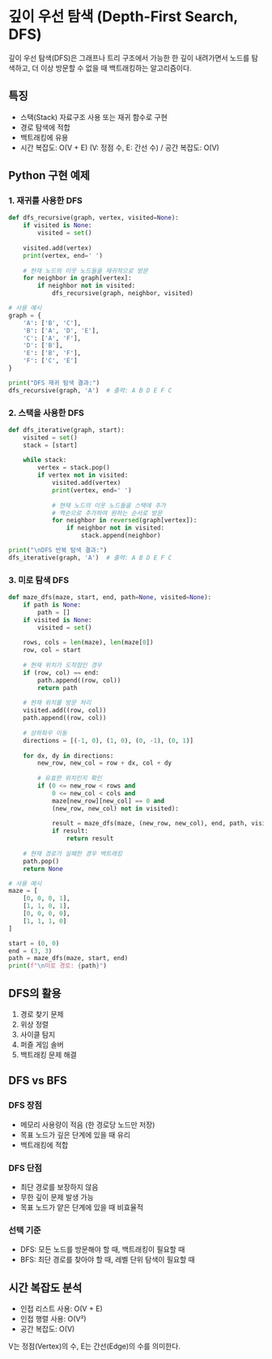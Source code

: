 # 깊이 우선 탐색 (Depth-First Search, DFS)

깊이 우선 탐색(DFS)은 그래프나 트리 구조에서 가능한 한 깊이 내려가면서 노드를 탐색하고, 더 이상 방문할 수 없을 때 백트래킹하는 알고리즘이다.

## 특징

- 스택(Stack) 자료구조 사용 또는 재귀 함수로 구현
- 경로 탐색에 적합
- 백트래킹에 유용
- 시간 복잡도: O(V + E) (V: 정점 수, E: 간선 수) / 공간 복잡도: O(V)

## Python 구현 예제

### 1. 재귀를 사용한 DFS

```python
def dfs_recursive(graph, vertex, visited=None):
    if visited is None:
        visited = set()
    
    visited.add(vertex)
    print(vertex, end=' ')
    
    # 현재 노드의 이웃 노드들을 재귀적으로 방문
    for neighbor in graph[vertex]:
        if neighbor not in visited:
            dfs_recursive(graph, neighbor, visited)

# 사용 예시
graph = {
    'A': ['B', 'C'],
    'B': ['A', 'D', 'E'],
    'C': ['A', 'F'],
    'D': ['B'],
    'E': ['B', 'F'],
    'F': ['C', 'E']
}

print("DFS 재귀 탐색 결과:")
dfs_recursive(graph, 'A')  # 출력: A B D E F C
```

### 2. 스택을 사용한 DFS

```python
def dfs_iterative(graph, start):
    visited = set()
    stack = [start]
    
    while stack:
        vertex = stack.pop()
        if vertex not in visited:
            visited.add(vertex)
            print(vertex, end=' ')
            
            # 현재 노드의 이웃 노드들을 스택에 추가
            # 역순으로 추가하여 원하는 순서로 방문
            for neighbor in reversed(graph[vertex]):
                if neighbor not in visited:
                    stack.append(neighbor)

print("\nDFS 반복 탐색 결과:")
dfs_iterative(graph, 'A')  # 출력: A B D E F C
```

### 3. 미로 탐색 DFS

```python
def maze_dfs(maze, start, end, path=None, visited=None):
    if path is None:
        path = []
    if visited is None:
        visited = set()
    
    rows, cols = len(maze), len(maze[0])
    row, col = start
    
    # 현재 위치가 도착점인 경우
    if (row, col) == end:
        path.append((row, col))
        return path
    
    # 현재 위치를 방문 처리
    visited.add((row, col))
    path.append((row, col))
    
    # 상하좌우 이동
    directions = [(-1, 0), (1, 0), (0, -1), (0, 1)]
    
    for dx, dy in directions:
        new_row, new_col = row + dx, col + dy
        
        # 유효한 위치인지 확인
        if (0 <= new_row < rows and 
            0 <= new_col < cols and 
            maze[new_row][new_col] == 0 and 
            (new_row, new_col) not in visited):
            
            result = maze_dfs(maze, (new_row, new_col), end, path, visited)
            if result:
                return result
    
    # 현재 경로가 실패한 경우 백트래킹
    path.pop()
    return None

# 사용 예시
maze = [
    [0, 0, 0, 1],
    [1, 1, 0, 1],
    [0, 0, 0, 0],
    [1, 1, 1, 0]
]

start = (0, 0)
end = (3, 3)
path = maze_dfs(maze, start, end)
print(f"\n미로 경로: {path}")
```

## DFS의 활용

1. 경로 찾기 문제
2. 위상 정렬
3. 사이클 탐지
4. 퍼즐 게임 솔버
5. 백트래킹 문제 해결

## DFS vs BFS

### DFS 장점
- 메모리 사용량이 적음 (한 경로당 노드만 저장)
- 목표 노드가 깊은 단계에 있을 때 유리
- 백트래킹에 적합

### DFS 단점
- 최단 경로를 보장하지 않음
- 무한 깊이 문제 발생 가능
- 목표 노드가 얕은 단계에 있을 때 비효율적

### 선택 기준
- DFS: 모든 노드를 방문해야 할 때, 백트래킹이 필요할 때
- BFS: 최단 경로를 찾아야 할 때, 레벨 단위 탐색이 필요할 때

## 시간 복잡도 분석

- 인접 리스트 사용: O(V + E)
- 인접 행렬 사용: O(V²)
- 공간 복잡도: O(V)

V는 정점(Vertex)의 수, E는 간선(Edge)의 수를 의미한다.
